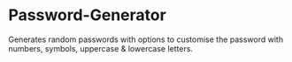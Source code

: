 # Password-Generator

Generates random passwords with options to customise the password with numbers, symbols, uppercase & lowercase letters.
